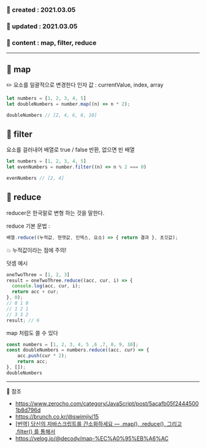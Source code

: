 ### 📅 created : 2021.03.05
### 📅 updated : 2021.03.05
### 📝 content : map, filter, reduce

---

## 📝 map

✏️ 요소를 일괄적으로 변경한다
인자 값 : currentValue, index, array

```js
let numbers = [1, 2, 3, 4, 5]
let doubleNumbers = number.map((n) => n * 2);

doubleNumbers // [2, 4, 6, 8, 10]
```

## 📝 filter

요소를 걸러내어 배열로 true / false 반환, 없으면 빈 배열

```js
let numbers = [1, 2, 3, 4, 5]
let evenNumbers = number.filter((n) => n % 2 === 0)

evenNumbers // [2, 4]
```


## 📝 reduce

reducer은 한국말로 변형 하는 것을 말한다.

reduce 기본 문법 : 
```js
배열.reduce((누적값, 현잿값, 인덱스, 요소) => { return 결과 }, 초깃값);
```

💥 누적값이라는 점에 주의!

덧셈 예시
```js
oneTwoThree = [1, 2, 3]
result = oneTwoThree.reduce((acc, cur, i) => {
  console.log(acc, cur, i);
  return acc + cur;
}, 0);
// 0 1 0
// 1 2 1
// 3 3 2
result; // 6
```

map 처럼도 쓸 수 있다

```js
const numbers = [1, 2, 3, 4, 5 ,6 ,7, 8, 9, 10];
const doubleNumbers = numbers.reduce((acc, cur) => {
    acc.push(cur * 2);
    return acc;
}, []);
doubleNumbers
```

---

📰 참조
- https://www.zerocho.com/category/JavaScript/post/5acafb05f24445001b8d796d
- https://brunch.co.kr/@swimjiy/15
- [[번역] 당신의 자바스크립트를 간소화하세요 — .map(), .reduce(), 그리고 .filter() 를 통해서](https://medium.com/@saerombang11/%EB%B2%88%EC%97%AD-%EB%8B%B9%EC%8B%A0%EC%9D%98-%EC%9E%90%EB%B0%94%EC%8A%A4%ED%81%AC%EB%A6%BD%ED%8A%B8%EB%A5%BC-%EA%B0%84%EC%86%8C%ED%99%94%ED%95%98%EC%84%B8%EC%9A%94-map-reduce-%EA%B7%B8%EB%A6%AC%EA%B3%A0-filter-%EB%A5%BC-%ED%86%B5%ED%95%B4%EC%84%9C-b2ace180d157)
- https://velog.io/@decody/map-%EC%A0%95%EB%A6%AC
